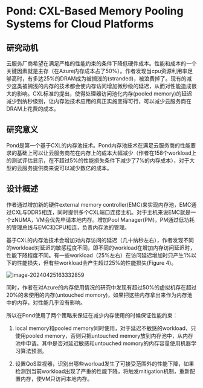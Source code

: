 # Pond: CXL-Based Memory Pooling Systems for Cloud Platforms

## 研究动机

云服务厂商希望在满足严格的性能约束的条件下降低硬件成本。性能和成本的一个关键因素就是主存（在Azure内存成本占了50%）。作者发现当cpu资源利用率足够高时，有多达25%的DRAM成为被搁浅的(stranded)，被浪费掉了。现有的减少这类被搁浅的内存的技术都会使内存访问增加微秒级的延迟，从而对性能造成很大的影响。CXL标准的提出，使得处理器访问池化内存(pooled memory)的延迟减少到纳秒级别，让内存池技术应用的真正实施变得可行，可以减少云服务商在DRAM上花费的成本。

## 研究意义

Pond是第一个基于CXL的内存池技术。Pond内存池技术在满足云服务商的性能要求的基础上可以让云服务商花在内存上的成本大幅减少（作者在158个workload上的测试评估显示，在不超过5%的性能损失条件下减少了7%的内存成本），对于大型的云服务提供商来说可以减少数亿的成本。

## 设计概述

作者通过增加新的硬件external memory controller(EMC)来实现内存池，EMC通过CXL与DDR5相连，同时提供多个CXL端口连接主机。对于主机来说EMC就是一个zNUMA，VM会优先申请本地内存。增加Pool Manager(PM)，PM通过低功耗的管理总线与EMC和CPU相连，负责内存池的管理。

基于CXL的内存池技术会增加对内存访问的延迟（几十纳秒左右），作者发现不同的workload对延迟的敏感程度不同，即不同的workload在增加内存访问延迟时，性能下降程度不同。有一些workload（25%左右）在访问延迟增加时只产生1%以下的性能损失，但有些workload会产生超过25%的性能损失(Figure 4)。

![image-20240425163332859](image-20240802170903625.png)

同时，作者在对Azure的内存使用情况的研究中发现有超过50%的虚拟机存在超过20%的未使用的内存(untouched momory)，如果把这些内存拿出来作为内存池中的内存，对性能几乎没有影响。

所以在Pond使用了两个策略来保证在减少内存使用的时候保证性能约束：

1. local memory和pooled memory同时使用，对于延迟不敏感的workload，只使用pooled memory，否则只把untouched memory放到内存池中，从内存池中申请。其中是否对延迟敏感和untouched momory的内存容量使用机器学习算法预测。

2. 设置QoS监视器，识别出哪些worload发生了可接受范围外的性能下降，如果检测到当前workload出现了严重的性能下降，将触发mitigation机制，重新配置内存，使VM只访问本地内存。
